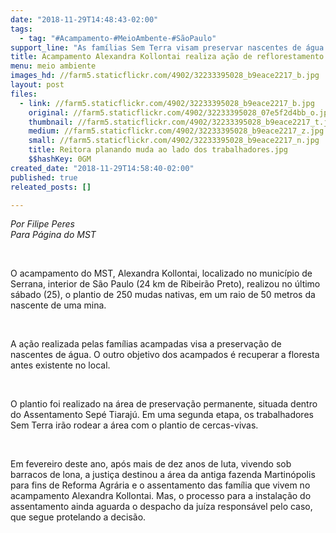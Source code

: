 ```yaml
---
date: "2018-11-29T14:48:43-02:00"
tags:
  - tag: "#Acampamento-#MeioAmbente-#SãoPaulo"
support_line: "As famílias Sem Terra visam preservar nascentes de água e recuperar a floresta, com a formação de uma área de preservação permanente"
title: Acampamento Alexandra Kollontai realiza ação de reflorestamento
menu: meio ambiente
images_hd: //farm5.staticflickr.com/4902/32233395028_b9eace2217_b.jpg
layout: post
files:
  - link: //farm5.staticflickr.com/4902/32233395028_b9eace2217_b.jpg
    original: //farm5.staticflickr.com/4902/32233395028_07e5f2d4bb_o.jpg
    thumbnail: //farm5.staticflickr.com/4902/32233395028_b9eace2217_t.jpg
    medium: //farm5.staticflickr.com/4902/32233395028_b9eace2217_z.jpg
    small: //farm5.staticflickr.com/4902/32233395028_b9eace2217_n.jpg
    title: Reitora planando muda ao lado dos trabalhadores.jpg
    $$hashKey: 0GM
created_date: "2018-11-29T14:58:40-02:00"
published: true
releated_posts: []

---
```

<p><em>Por Filipe Peres<br />
Para P&aacute;gina do MST</em></p>

<p>&nbsp;</p>

<p>O acampamento do MST, Alexandra Kollontai, localizado no munic&iacute;pio de Serrana, interior de S&atilde;o Paulo (24 km de Ribeir&atilde;o Preto), realizou no &uacute;ltimo s&aacute;bado (25), o plantio de 250 mudas nativas, em um raio de 50 metros da nascente de uma mina.</p>

<p>&nbsp;</p>

<p>A a&ccedil;&atilde;o realizada pelas fam&iacute;lias acampadas visa a preserva&ccedil;&atilde;o de nascentes de &aacute;gua. O outro objetivo dos acampados &eacute; recuperar a floresta antes existente no local.</p>

<p>&nbsp;</p>

<p>O plantio foi realizado na &aacute;rea de preserva&ccedil;&atilde;o permanente, situada dentro do Assentamento Sep&eacute; Tiaraj&uacute;. Em uma segunda etapa, os trabalhadores Sem Terra ir&atilde;o rodear a &aacute;rea com o plantio de cercas-vivas.&nbsp;</p>

<p>&nbsp;</p>

<p>Em fevereiro deste ano, ap&oacute;s mais de dez anos de luta, vivendo sob barracos de lona, a justi&ccedil;a destinou a &aacute;rea da antiga fazenda Martin&oacute;polis para fins de Reforma Agr&aacute;ria e o assentamento das fam&iacute;lia que vivem no acampamento Alexandra Kollontai. Mas, o processo para a instala&ccedil;&atilde;o do assentamento ainda aguarda o despacho da ju&iacute;za respons&aacute;vel pelo caso, que segue protelando a decis&atilde;o.</p>
